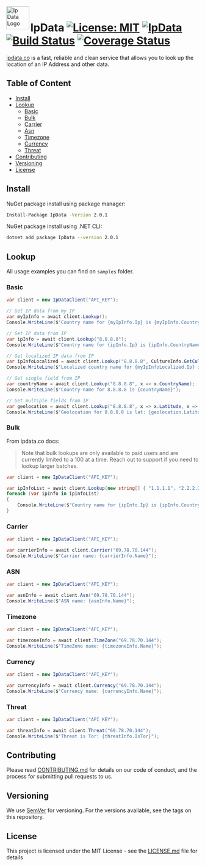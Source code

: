 <a href="https://ipdata.co/">
    <img src="https://image.ibb.co/iDQdUS/ipdatalogo.png" alt="Ip Data Logo" title="IpData" align="left" height="60" />
</a>

# IpData [![License: MIT](https://img.shields.io/badge/License-MIT-blue.svg)](https://github.com/alexkhil/IpData/blob/master/LICENSE) [![IpData](https://img.shields.io/nuget/v/IpData.svg)](https://www.nuget.org/packages/IpData/) [![Build Status](https://dev.azure.com/alexkhildev/IpData/_apis/build/status/outer-loop?branchName=master)](https://dev.azure.com/alexkhildev/IpData/_build/latest?definitionId=4?branchName=master) [![Coverage Status](https://img.shields.io/azure-devops/coverage/alexkhildev/ipdata/4/master)](https://img.shields.io/azure-devops/coverage/alexkhildev/ipdata/4/master)

[ipdata.co](https://ipdata.co/) is a fast, reliable and clean service that allows you to look up the location of an IP Address and other data.

## Table of Content

- [Install](#install)
- [Lookup](#lookup)
  - [Basic](#basic)
  - [Bulk](#bulk)
  - [Carrier](#carrier)
  - [Asn](#asn)
  - [Timezone](#timezone)
  - [Currency](#currency)
  - [Threat](#threat)
- [Contributing](#contributing)
- [Versioning](#versioning)
- [License](#license)

## Install

NuGet package install using package manager:

```bash
Install-Package IpData -Version 2.0.1
```

NuGet package install using .NET CLI:

```bash
dotnet add package IpData --version 2.0.1
```

## Lookup

All usage examples you can find on `samples` folder.

### Basic

```csharp
var client = new IpDataClient("API_KEY");

// Get IP data from my IP
var myIpInfo = await client.Lookup();
Console.WriteLine($"Country name for {myIpInfo.Ip} is {myIpInfo.CountryName}");

// Get IP data from IP
var ipInfo = await client.Lookup("8.8.8.8");
Console.WriteLine($"Country name for {ipInfo.Ip} is {ipInfo.CountryName}");

// Get localized IP data from IP
var ipInfoLocalized = await client.Lookup("8.8.8.8", CultureInfo.GetCultureInfo("zh-CN"));
Console.WriteLine($"Localized country name for {myIpInfoLocalized.Ip} is {ipInfoLocalized.CountryName}");

// Get single field from IP
var countryName = await client.Lookup("8.8.8.8", x => x.CountryName);
Console.WriteLine($"Country name for 8.8.8.8 is {countryName}");

// Get multiple fields from IP
var geolocation = await client.Lookup("8.8.8.8", x => x.Latitude, x => x.Longitude);
Console.WriteLine($"Geolocation for 8.8.8.8 is lat: {geolocation.Latitude} long: {geolocation.Longitude}");
```

### Bulk

From ipdata.co docs:
> Note that bulk lookups are only available to paid users and are currently limited to a 100 at a time. Reach out to support if you need to lookup larger batches.

```csharp
var client = new IpDataClient("API_KEY");

var ipInfoList = await client.Lookup(new string[] { "1.1.1.1", "2.2.2.2", "3.3.3.3" });
foreach (var ipInfo in ipInfoList)
{
    Console.WriteLine($"Country name for {ipInfo.Ip} is {ipInfo.CountryName}");
}
```

### Carrier

```csharp
var client = new IpDataClient("API_KEY");

var carrierInfo = await client.Carrier("69.78.70.144");
Console.WriteLine($"Carrier name: {carrierInfo.Name}");
```

### ASN

```csharp
var client = new IpDataClient("API_KEY");

var asnInfo = await client.Asn("69.78.70.144");
Console.WriteLine($"ASN name: {asnInfo.Name}");
```

### Timezone

```csharp
var client = new IpDataClient("API_KEY");

var timezoneInfo = await client.TimeZone("69.78.70.144");
Console.WriteLine($"TimeZone name: {timezoneInfo.Name}");
```

### Currency

```csharp
var client = new IpDataClient("API_KEY");

var currencyInfo = await client.Currency("69.78.70.144");
Console.WriteLine($"Currency name: {currencyInfo.Name}");
```

### Threat

```csharp
var client = new IpDataClient("API_KEY");

var threatInfo = await client.Threat("69.78.70.144");
Console.WriteLine($"Threat is Tor: {threatInfo.IsTor}");
```

## Contributing

Please read [CONTRIBUTING.md][CONTRIBUTING] for details on our code of conduct, and the process for submitting pull requests to us.

## Versioning

We use [SemVer] for versioning. For the versions available, see the tags on this repository. 

## License

This project is licensed under the MIT License - see the [LICENSE.md][LICENSE] file for details


[AzureStatus]: https://dev.azure.com/alexkhildev/IpData/_apis/build/status/gated?branchName=master
[IpDataLogo]: https://image.ibb.co/iDQdUS/ipdatalogo.png
[SemVer]: http://semver.org/
[CONTRIBUTING]: https://github.com/alexkhil/IpData/blob/master/.github/CONTRIBUTING.md
[LICENSE]: https://github.com/alexkhil/IpData/blob/master/LICENSE
